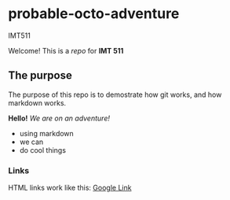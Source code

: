 # probable-octo-adventure
IMT511

Welcome! This is a _repo_ for **IMT 511**

## The purpose

The purpose of this repo is to demostrate how git works, and how markdown works.

**Hello!**
_We are on an adventure!_
* using markdown
* we can
* do cool things

### Links

HTML links work like this: [Google Link](https://www.google.com)